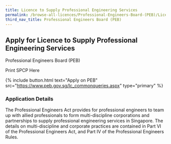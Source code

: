 ```yaml
---
title: Licence to Supply Professional Engineering Services
permalink: /browse-all-licences/Professional-Engineers-Board-(PEB)/Licence-to-Supply-Professional-Engineering-Services
third_nav_title: Professional Engineers Board (PEB)
---
```


## Apply for Licence to Supply Professional Engineering Services

Professional Engineers Board (PEB)

Print SPCP Here


{% include button.html text="Apply on PEB" src="https://www.peb.gov.sg/lc_commonqueries.aspx" type="primary" %}

### Application Details

<p>The Professional Engineers Act provides for professional engineers to team up with allied professionals to form multi-discipline corporations and partnerships to supply professional engineering services in Singapore. The details on multi-discipline and corporate practices are contained in Part VI of the Professional Engineers Act, and Part IV of the Professional Engineers Rules.</p>

